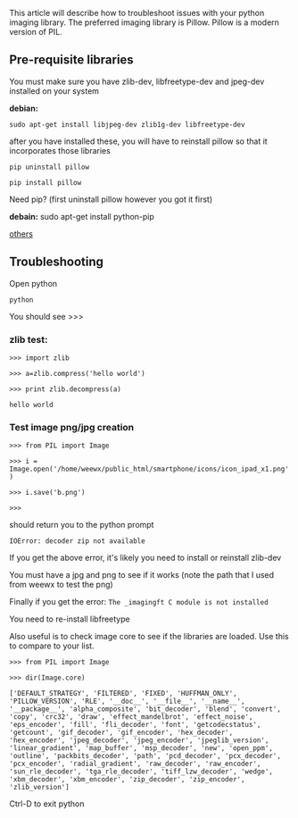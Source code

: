 This article will describe how to troubleshoot issues with your python imaging library.  The preferred imaging library is Pillow.  Pillow is a modern version of PIL.

## Pre-requisite libraries

You must make sure you have zlib-dev, libfreetype-dev and jpeg-dev installed on your system 

**debian:**

`sudo apt-get install libjpeg-dev zlib1g-dev libfreetype-dev`

after you have installed these, you will have to reinstall pillow so that it incorporates those libraries

`pip uninstall pillow`

`pip install pillow`

Need pip? (first uninstall pillow however you got it first)

**debain:** sudo apt-get install python-pip

[others](https://pip.pypa.io/en/latest/installing.html) 

## Troubleshooting

Open python

`python`

You should see >>>
### zlib test:

`>>> import zlib`

`>>> a=zlib.compress('hello world')`

`>>> print zlib.decompress(a)`

`hello world`

### Test image png/jpg creation

`>>> from PIL import Image`

`>>> i = Image.open('/home/weewx/public_html/smartphone/icons/icon_ipad_x1.png')`

`>>> i.save('b.png')`

`>>>`

should return you to the python prompt

`IOError: decoder zip not available`

If you get the above error, it's likely you need to install or reinstall zlib-dev

You must have a jpg and png to see if it works (note the path that I used from weewx to test the png)

Finally if you get the error: `The _imagingft C module is not installed` 

You need to re-install libfreetype

Also useful is to check image core to see if the libraries are loaded.  Use this to compare to your list.

`>>> from PIL import Image`

`>>> dir(Image.core)`

`['DEFAULT_STRATEGY', 'FILTERED', 'FIXED', 'HUFFMAN_ONLY', 'PILLOW_VERSION', 'RLE', '__doc__', '__file__', '__name__', '__package__', 'alpha_composite', 'bit_decoder', 'blend', 'convert', 'copy', 'crc32', 'draw', 'effect_mandelbrot', 'effect_noise', 'eps_encoder', 'fill', 'fli_decoder', 'font', 'getcodecstatus', 'getcount', 'gif_decoder', 'gif_encoder', 'hex_decoder', 'hex_encoder', 'jpeg_decoder', 'jpeg_encoder', 'jpeglib_version', 'linear_gradient', 'map_buffer', 'msp_decoder', 'new', 'open_ppm', 'outline', 'packbits_decoder', 'path', 'pcd_decoder', 'pcx_decoder', 'pcx_encoder', 'radial_gradient', 'raw_decoder', 'raw_encoder', 'sun_rle_decoder', 'tga_rle_decoder', 'tiff_lzw_decoder', 'wedge', 'xbm_decoder', 'xbm_encoder', 'zip_decoder', 'zip_encoder', 'zlib_version']`

Ctrl-D to exit python